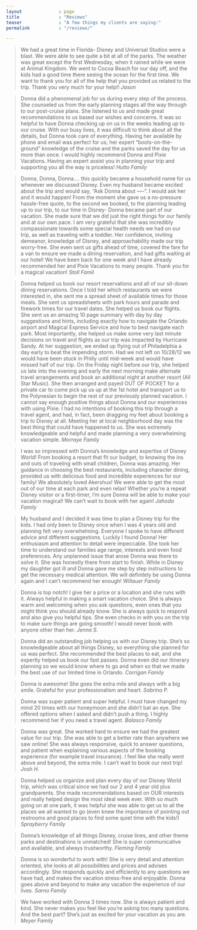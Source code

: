 ```yaml
---
layout              : page
title               : "Reviews"
teaser              : "A few things my clients are saying:"
permalink           : "/reviews/"

---
```


>We had a great time in Florida- Disney and Universal Studios were a blast.  We were able to see quite a bit at all of the parks.  The weather was great except the first Wednesday, when it rained while we were at Animal Kingdom.  We went to Cocoa Beach for our day off, and the kids had a good time there seeing the ocean for the first time. We want to thank you for all of the help that you provided us related to the trip.  Thank you very much for your help!!
<cite>Jason</cite>

>Donna did a phenomenal job for us during every step of the process.  She counseled us from the early planning stages all the way through to our post-cruise plans.  She listened to us and made great recommendations to us based our wishes and concerns.  It was so helpful to have Donna checking up on us in the weeks leading up to our cruise.  With our busy lives, it was difficult to think about all the details, but Donna took care of everything.  Having her available by phone and email was perfect for us; her expert “boots-on-the-ground” knowledge of the cruise and the parks saved the day for us more than once.  I would highly recommend Donna and Pixie Vacations.  Having an expert assist you in planning your trip and supporting you all the way is priceless!
<cite>Hutto Family</cite>

>Donna, Donna, Donna…. this quickly became a household name for us whenever we discussed Disney. Even my husband became excited about the trip and would say, “Ask Donna about —-“. I would ask her and it would happen! From the moment she gave us a no-pressure hassle-free quote, to the second we booked, to the planning leading up to our trip, to our time in Disney- Donna became part of our vacation. She made sure that we did just the right things for our family and at our own pace. I am very grateful that she was incredibly compassionate towards some special health needs we had on our trip, as well as traveling with a toddler. Her confidence, inviting demeanor, knowledge of Disney, and approachability made our trip worry-free. She even sent us gifts ahead of time, covered the fare for a van to ensure we made a dining reservation, and had gifts waiting at our hotel! We have been back for one week and I have already recommended her and Pixie Vacations to many people. Thank you for a magical vacation!
<cite>Stoll Famil</cite>

>Donna helped us book our resort reservations and all of our sit-down dining reservations. Once I told her which restaurants we were interested in, she sent me a spread sheet of available times for those meals. She sent us spreadsheets with park hours and parade and firework times for our travel dates. She helped us book our flights. She sent us an amazing 10 page summary with day by day suggestions and hints, including exactly how to navigate the Orlando airport and Magical Express Service and how to best navigate each park. Most importantly, she helped us make some very last minute decisions on travel and flights as our trip was impacted by Hurricane Sandy. At her suggestion, we ended up flying out of Philadelphia a day early to beat the impending storm. Had we not left on 10/28/12 we would have been stuck in Philly until mid-week and would have missed half of our trip. On the Friday night before our trip, she helped us late into the evening and early the next morning make alternate travel arrangements and book an additional night at another resort (All Star Music). She then arranged and payed OUT OF POCKET for a private car to come pick up us up at the 1st hotel and transport us to the Polynesian to begin the rest of our previously planned vacation. I cannot say enough positive things about Donna and our experiences with using Pixie. I had no intentions of booking this trip through a travel agent, and had, in fact, been dragging my feet about booking a trip to Disney at all. Meeting her at local neighborhood day was the best thing that could have happened to us. She was extremely knowledgeable and helpful and made planning a very overwhelming vacation simple.
<cite>Morraye Family</cite>

>I was so impressed with Donna’s knowledge and expertise of Disney World! From booking a resort that fit our budget, to knowing the ins and outs of traveling with small children, Donna was amazing. Her guidance in choosing the best restaurants, including character dining, provided us with delicious food and incredible experiences for our family! We absolutely loved Akershus! We were able to get the most out of our time at each park and even relax! Whether you’re a repeat Disney visitor or a first-timer, I’m sure Donna will be able to make your vacation magical! We can’t wait to book with her again!
<cite>Jahoda Family</cite>

>My husband and I decided it was time to plan a Disney trip for the kids. I had only been to Disney once when I was 4 years old and planning felt very overwhelming. Everyone I spoke to have different advice and different suggestions. Luckily I found Donna! Her enthusiasm and attention to detail were impeccable. She took her time to understand our families age range, interests and even food preferences. Any unplanned issue that arose Donna was there to solve it. She was honestly there from start to finish.  While in Disney my daughter got ill and Donna gave me step by step instructions to get the necessary medical attention. We will definitely be using Donna again and I can’t recommend her enough!
<cite>Willauer Family</cite>

>Donna is top notch! I give her a price or a location and she runs with it. Always helpful in making a smart vacation choice. She is always warm and welcoming when you ask questions, even ones that you might think you should already know. She is always quick to respond and also give you helpful tips. She even checks in with you on the trip to make sure things are going smooth! I would never book with anyone other than her.
<cite>Jenna S.</cite>

>Donna did an outstanding job helping us with our Disney trip. She’s so knowledgeable about all things Disney, so everything she planned for us was perfect. She recommended the best places to eat, and she expertly helped us book our fast passes. Donna even did our itinerary planning so we would know where to go and when so that we made the best use of our limited time in Orlando.
<cite>Corrigan Family</cite>

>Donna is awesome! She goes the extra mile and always with a big smile. Grateful for your professionalism and heart.
<cite>Sabrina P.</cite>

>Donna was super patient and super helpful. I must have changed my mind 20 times with our honeymoon and she didn’t bat an eye. She offered options when I asked and didn’t push a thing. I highly recommend her if you need a travel agent.
<cite>Balasco Family</cite> 

>Donna was great. She worked hard to ensure we had the greatest value for our trip. She was able to get a better rate than anywhere we saw online! She was always responsive, quick to answer questions, and patient when explaining various aspects of the booking experience (for example travel insurance). I feel like she really went above and beyond, the extra mile. I can’t wait to book our next trip!
<cite>Josh H.</cite>

>Donna helped us organize and plan every day of our Disney World trip, which was critical since we had our 2 and 4 year old plus grandparents. She made recommendations based on OUR interests and really helped design the most ideal week ever. With so much going on at one park, it was helpful she was able to get us to all the places we all wanted to go (even knew the importance of pointing out restrooms and good places to find some quiet time with the kids!)
<cite>Sprayberry Family</cite>

>Donna’s knowledge of all things Disney, cruise lines, and other theme parks and destinations is unmatched! She is super communicative and available, and always trustworthy.
<cite>Fleming Family</cite>

>Donna is so wonderful to work with! She is very detail and attention oriented, she looks at all possibilities and prices and advises accordingly. She responds quickly and efficiently to any questions we have had, and makes the vacation stress-free and enjoyable. Donna goes above and beyond to make any vacation the experience of our lives.
<cite>Sarno Family</cite>

>We have worked with Donna 3 times now. She is always patient and kind. She never makes you feel like you’re asking too many questions. And the best part? She’s just as excited for your vacation as you are.
<cite>Meyer Family</cite>
